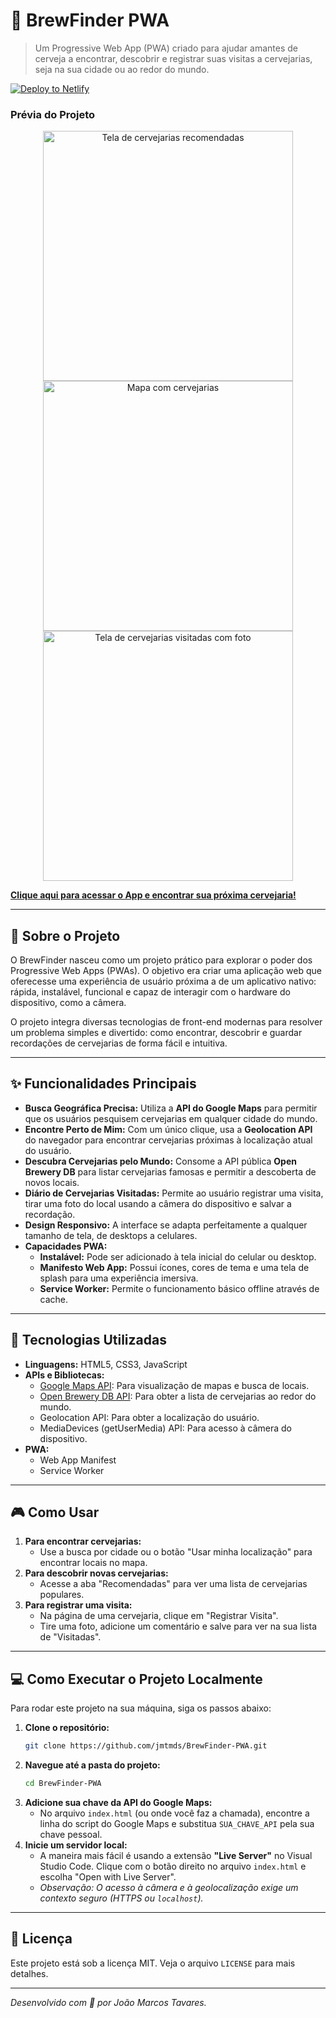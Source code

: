 # 🍺 BrewFinder PWA

> Um Progressive Web App (PWA) criado para ajudar amantes de cerveja a encontrar, descobrir e registrar suas visitas a cervejarias, seja na sua cidade ou ao redor do mundo.

[![Deploy to Netlify](https://img.shields.io/badge/Deploy-Netlify-brightgreen)](https://brewfinderpwa.netlify.app/)

### Prévia do Projeto

<p align="center">
  <img src="assets/Recomendadas.png" alt="Tela de cervejarias recomendadas" width="auto" height="400px" style="display: inline-block; margin: 0 10px;">
  <img src="assets/Mapa.png" alt="Mapa com cervejarias" width="auto" height="400px" style="display: inline-block; margin: 0 10px;">
  <img src="assets/Visitadas.png" alt="Tela de cervejarias visitadas com foto" width="auto" height="400px" style="display: inline-block; margin: 0 10px;">
</p>

**[Clique aqui para acessar o App e encontrar sua próxima cervejaria!](https://brewfinderpwa.netlify.app/)**

---

## 📜 Sobre o Projeto

O BrewFinder nasceu como um projeto prático para explorar o poder dos Progressive Web Apps (PWAs). O objetivo era criar uma aplicação web que oferecesse uma experiência de usuário próxima a de um aplicativo nativo: rápida, instalável, funcional e capaz de interagir com o hardware do dispositivo, como a câmera.

O projeto integra diversas tecnologias de front-end modernas para resolver um problema simples e divertido: como encontrar, descobrir e guardar recordações de cervejarias de forma fácil e intuitiva.

---

## ✨ Funcionalidades Principais

-   **Busca Geográfica Precisa:** Utiliza a **API do Google Maps** para permitir que os usuários pesquisem cervejarias em qualquer cidade do mundo.
-   **Encontre Perto de Mim:** Com um único clique, usa a **Geolocation API** do navegador para encontrar cervejarias próximas à localização atual do usuário.
-   **Descubra Cervejarias pelo Mundo:** Consome a API pública **Open Brewery DB** para listar cervejarias famosas e permitir a descoberta de novos locais.
-   **Diário de Cervejarias Visitadas:** Permite ao usuário registrar uma visita, tirar uma foto do local usando a câmera do dispositivo e salvar a recordação.
-   **Design Responsivo:** A interface se adapta perfeitamente a qualquer tamanho de tela, de desktops a celulares.
-   **Capacidades PWA:**
    -   **Instalável:** Pode ser adicionado à tela inicial do celular ou desktop.
    -   **Manifesto Web App:** Possui ícones, cores de tema e uma tela de splash para uma experiência imersiva.
    -   **Service Worker:** Permite o funcionamento básico offline através de cache.

---

## 🚀 Tecnologias Utilizadas

-   **Linguagens:** HTML5, CSS3, JavaScript
-   **APIs e Bibliotecas:**
    -   [Google Maps API](https://developers.google.com/maps): Para visualização de mapas e busca de locais.
    -   [Open Brewery DB API](https://www.openbrewerydb.org/): Para obter a lista de cervejarias ao redor do mundo.
    -   Geolocation API: Para obter a localização do usuário.
    -   MediaDevices (getUserMedia) API: Para acesso à câmera do dispositivo.
-   **PWA:**
    -   Web App Manifest
    -   Service Worker

---

## 🎮 Como Usar

1.  **Para encontrar cervejarias:**
    -   Use a busca por cidade ou o botão "Usar minha localização" para encontrar locais no mapa.
2.  **Para descobrir novas cervejarias:**
    -   Acesse a aba "Recomendadas" para ver uma lista de cervejarias populares.
3.  **Para registrar uma visita:**
    -   Na página de uma cervejaria, clique em "Registrar Visita".
    -   Tire uma foto, adicione um comentário e salve para ver na sua lista de "Visitadas".

---

## 💻 Como Executar o Projeto Localmente

Para rodar este projeto na sua máquina, siga os passos abaixo:

1.  **Clone o repositório:**
    ```bash
    git clone https://github.com/jmtmds/BrewFinder-PWA.git
    ```
2.  **Navegue até a pasta do projeto:**
    ```bash
    cd BrewFinder-PWA
    ```
3.  **Adicione sua chave da API do Google Maps:**
    -   No arquivo `index.html` (ou onde você faz a chamada), encontre a linha do script do Google Maps e substitua `SUA_CHAVE_API` pela sua chave pessoal.
4.  **Inicie um servidor local:**
    -   A maneira mais fácil é usando a extensão **"Live Server"** no Visual Studio Code. Clique com o botão direito no arquivo `index.html` e escolha "Open with Live Server".
    -   *Observação: O acesso à câmera e à geolocalização exige um contexto seguro (HTTPS ou `localhost`).*

---

## 📄 Licença

Este projeto está sob a licença MIT. Veja o arquivo `LICENSE` para mais detalhes.

---

_Desenvolvido com 💛 por João Marcos Tavares._
